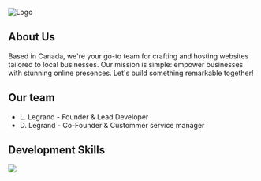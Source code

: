 ![Logo](https://i.postimg.cc/50NYmP5X/Untitled-2.png)


## About Us
Based in Canada, we're your go-to team for crafting and hosting websites tailored to local businesses. Our mission is simple: empower businesses with stunning online presences. Let's build something remarkable together!

## Our team
 - L. Legrand - Founder & Lead Developer
 - D. Legrand - Co-Founder & Custommer service manager
   
## Development Skills
<img src="https://skillicons.dev/icons?i=html,css,js,php,py" />
